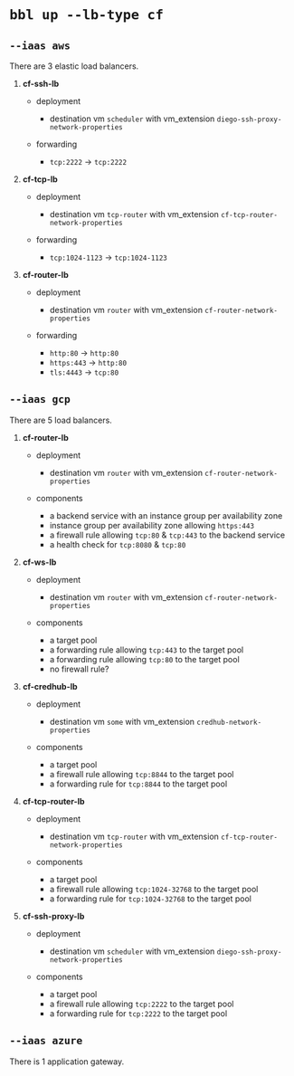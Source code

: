 # `bbl up --lb-type cf`

## `--iaas aws`
There are 3 elastic load balancers.

1. **cf-ssh-lb**
    - deployment
      - destination vm `scheduler` with vm_extension `diego-ssh-proxy-network-properties`

    - forwarding
      - `tcp:2222` -> `tcp:2222`

1. **cf-tcp-lb**
    - deployment
      - destination vm `tcp-router` with vm_extension `cf-tcp-router-network-properties`

    - forwarding
      - `tcp:1024-1123` -> `tcp:1024-1123`

1. **cf-router-lb**
    - deployment
      - destination vm `router` with vm_extension `cf-router-network-properties`

    - forwarding
      - `http:80`   -> `http:80`
      - `https:443` -> `http:80`
      - `tls:4443`  -> `tcp:80`



## `--iaas gcp`
There are 5 load balancers.

1. **cf-router-lb**
    - deployment
      - destination vm `router` with vm_extension `cf-router-network-properties`

    - components
      - a backend service with an instance group per availability zone
      - instance group per availability zone allowing `https:443`
      - a firewall rule allowing `tcp:80` & `tcp:443` to the backend service
      - a health check for `tcp:8080` & `tcp:80`

1. **cf-ws-lb**
    - deployment
      - destination vm `router` with vm_extension `cf-router-network-properties`

    - components
      - a target pool
      - a forwarding rule allowing `tcp:443` to the target pool
      - a forwarding rule allowing `tcp:80` to the target pool
      - no firewall rule?

1. **cf-credhub-lb**
    - deployment
      - destination vm `some` with vm_extension `credhub-network-properties`

    - components
      - a target pool
      - a firewall rule allowing `tcp:8844` to the target pool
      - a forwarding rule for `tcp:8844` to the target pool

1. **cf-tcp-router-lb**
    - deployment
      - destination vm `tcp-router` with vm_extension `cf-tcp-router-network-properties`

    - components
      - a target pool
      - a firewall rule allowing `tcp:1024-32768` to the target pool
      - a forwarding rule for `tcp:1024-32768` to the target pool

1. **cf-ssh-proxy-lb**
    - deployment
      - destination vm `scheduler` with vm_extension `diego-ssh-proxy-network-properties`

    - components
      - a target pool
      - a firewall rule allowing `tcp:2222` to the target pool
      - a forwarding rule for `tcp:2222` to the target pool


## `--iaas azure`
There is 1 application gateway.
